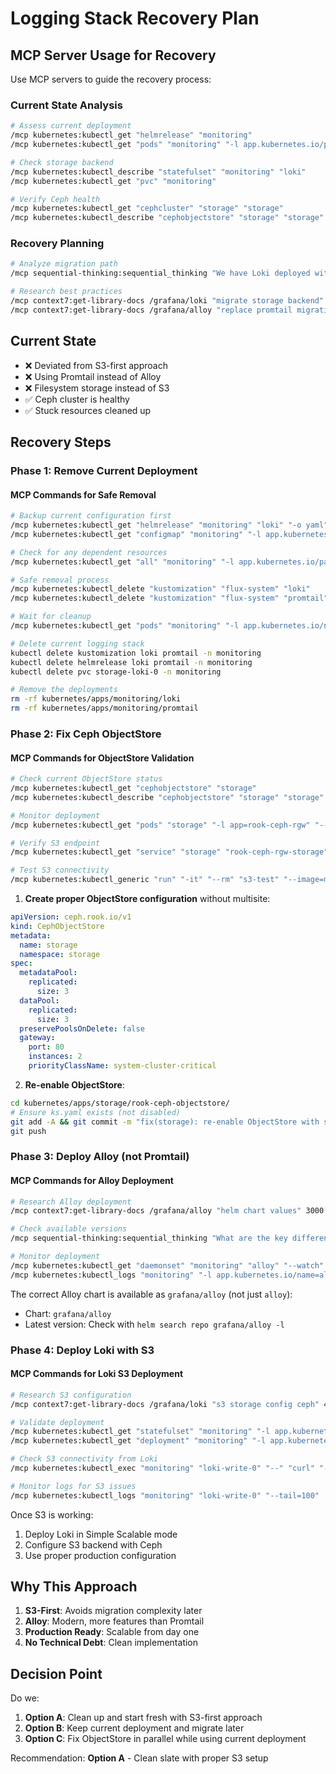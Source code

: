 # Logging Stack Recovery Plan

## MCP Server Usage for Recovery

Use MCP servers to guide the recovery process:

### Current State Analysis
```bash
# Assess current deployment
/mcp kubernetes:kubectl_get "helmrelease" "monitoring" 
/mcp kubernetes:kubectl_get "pods" "monitoring" "-l app.kubernetes.io/part-of=loki"

# Check storage backend
/mcp kubernetes:kubectl_describe "statefulset" "monitoring" "loki"
/mcp kubernetes:kubectl_get "pvc" "monitoring"

# Verify Ceph health
/mcp kubernetes:kubectl_get "cephcluster" "storage" "storage"
/mcp kubernetes:kubectl_describe "cephobjectstore" "storage" "storage"
```

### Recovery Planning
```bash
# Analyze migration path
/mcp sequential-thinking:sequential_thinking "We have Loki deployed with filesystem storage and Promtail. Design a zero-downtime migration plan to switch to S3 storage with Alloy, considering data retention and service continuity"

# Research best practices
/mcp context7:get-library-docs /grafana/loki "migrate storage backend" 4000
/mcp context7:get-library-docs /grafana/alloy "replace promtail migration" 3000
```

## Current State
- ❌ Deviated from S3-first approach
- ❌ Using Promtail instead of Alloy
- ❌ Filesystem storage instead of S3
- ✅ Ceph cluster is healthy
- ✅ Stuck resources cleaned up

## Recovery Steps

### Phase 1: Remove Current Deployment

#### MCP Commands for Safe Removal
```bash
# Backup current configuration first
/mcp kubernetes:kubectl_get "helmrelease" "monitoring" "loki" "-o yaml" > loki-backup.yaml
/mcp kubernetes:kubectl_get "configmap" "monitoring" "-l app.kubernetes.io/name=promtail" "-o yaml" > promtail-config-backup.yaml

# Check for any dependent resources
/mcp kubernetes:kubectl_get "all" "monitoring" "-l app.kubernetes.io/part-of=loki"

# Safe removal process
/mcp kubernetes:kubectl_delete "kustomization" "flux-system" "loki"
/mcp kubernetes:kubectl_delete "kustomization" "flux-system" "promtail"

# Wait for cleanup
/mcp kubernetes:kubectl_get "pods" "monitoring" "-l app.kubernetes.io/name=loki" "--watch"
```

```bash
# Delete current logging stack
kubectl delete kustomization loki promtail -n monitoring
kubectl delete helmrelease loki promtail -n monitoring
kubectl delete pvc storage-loki-0 -n monitoring

# Remove the deployments
rm -rf kubernetes/apps/monitoring/loki
rm -rf kubernetes/apps/monitoring/promtail
```

### Phase 2: Fix Ceph ObjectStore

#### MCP Commands for ObjectStore Validation
```bash
# Check current ObjectStore status
/mcp kubernetes:kubectl_get "cephobjectstore" "storage" 
/mcp kubernetes:kubectl_describe "cephobjectstore" "storage" "storage"

# Monitor deployment
/mcp kubernetes:kubectl_get "pods" "storage" "-l app=rook-ceph-rgw" "--watch"

# Verify S3 endpoint
/mcp kubernetes:kubectl_get "service" "storage" "rook-ceph-rgw-storage"

# Test S3 connectivity
/mcp kubernetes:kubectl_generic "run" "-it" "--rm" "s3-test" "--image=minio/mc:latest" "--restart=Never" "--" "mc" "alias" "set" "test" "http://rook-ceph-rgw-storage.storage.svc.cluster.local" "test" "test"
```

1. **Create proper ObjectStore configuration** without multisite:
```yaml
apiVersion: ceph.rook.io/v1
kind: CephObjectStore
metadata:
  name: storage
  namespace: storage
spec:
  metadataPool:
    replicated:
      size: 3
  dataPool:
    replicated:
      size: 3
  preservePoolsOnDelete: false
  gateway:
    port: 80
    instances: 2
    priorityClassName: system-cluster-critical
```

2. **Re-enable ObjectStore**:
```bash
cd kubernetes/apps/storage/rook-ceph-objectstore/
# Ensure ks.yaml exists (not disabled)
git add -A && git commit -m "fix(storage): re-enable ObjectStore with simplified config"
git push
```

### Phase 3: Deploy Alloy (not Promtail)

#### MCP Commands for Alloy Deployment
```bash
# Research Alloy deployment
/mcp context7:get-library-docs /grafana/alloy "helm chart values" 3000

# Check available versions
/mcp sequential-thinking:sequential_thinking "What are the key differences between Alloy and Promtail for Kubernetes log collection, and what migration considerations should be addressed?"

# Monitor deployment
/mcp kubernetes:kubectl_get "daemonset" "monitoring" "alloy" "--watch"
/mcp kubernetes:kubectl_logs "monitoring" "-l app.kubernetes.io/name=alloy" "--tail=50"
```

The correct Alloy chart is available as `grafana/alloy` (not just `alloy`):
- Chart: `grafana/alloy`
- Latest version: Check with `helm search repo grafana/alloy -l`

### Phase 4: Deploy Loki with S3

#### MCP Commands for Loki S3 Deployment
```bash
# Research S3 configuration
/mcp context7:get-library-docs /grafana/loki "s3 storage config ceph" 4000

# Validate deployment
/mcp kubernetes:kubectl_get "statefulset" "monitoring" "-l app.kubernetes.io/component=write"
/mcp kubernetes:kubectl_get "deployment" "monitoring" "-l app.kubernetes.io/component=read"

# Check S3 connectivity from Loki
/mcp kubernetes:kubectl_exec "monitoring" "loki-write-0" "--" "curl" "-I" "http://rook-ceph-rgw-storage.storage.svc.cluster.local"

# Monitor logs for S3 issues
/mcp kubernetes:kubectl_logs "monitoring" "loki-write-0" "--tail=100" | grep -i "s3"
```

Once S3 is working:
1. Deploy Loki in Simple Scalable mode
2. Configure S3 backend with Ceph
3. Use proper production configuration

## Why This Approach

1. **S3-First**: Avoids migration complexity later
2. **Alloy**: Modern, more features than Promtail
3. **Production Ready**: Scalable from day one
4. **No Technical Debt**: Clean implementation

## Decision Point

Do we:
1. **Option A**: Clean up and start fresh with S3-first approach
2. **Option B**: Keep current deployment and migrate later
3. **Option C**: Fix ObjectStore in parallel while using current deployment

Recommendation: **Option A** - Clean slate with proper S3 setup